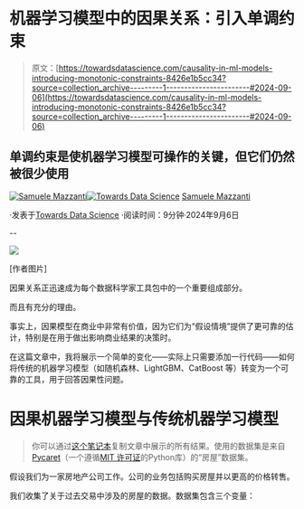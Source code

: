 # 机器学习模型中的因果关系：引入单调约束

> 原文：[https://towardsdatascience.com/causality-in-ml-models-introducing-monotonic-constraints-8426e1b5cc34?source=collection_archive---------1-----------------------#2024-09-06](https://towardsdatascience.com/causality-in-ml-models-introducing-monotonic-constraints-8426e1b5cc34?source=collection_archive---------1-----------------------#2024-09-06)

## 单调约束是使机器学习模型可操作的关键，但它们仍然被很少使用

[](https://medium.com/@mazzanti.sam?source=post_page---byline--8426e1b5cc34--------------------------------)[![Samuele Mazzanti](../Images/432477d6418a3f79bf25dec42755d364.png)](https://medium.com/@mazzanti.sam?source=post_page---byline--8426e1b5cc34--------------------------------)[](https://towardsdatascience.com/?source=post_page---byline--8426e1b5cc34--------------------------------)[![Towards Data Science](../Images/a6ff2676ffcc0c7aad8aaf1d79379785.png)](https://towardsdatascience.com/?source=post_page---byline--8426e1b5cc34--------------------------------) [Samuele Mazzanti](https://medium.com/@mazzanti.sam?source=post_page---byline--8426e1b5cc34--------------------------------)

·发表于[Towards Data Science](https://towardsdatascience.com/?source=post_page---byline--8426e1b5cc34--------------------------------) ·阅读时间：9分钟·2024年9月6日

--

![](../Images/5391cf5d3068c67d8d85f7d85e8e3df7.png)

[作者图片]

因果关系正迅速成为每个数据科学家工具包中的一个重要组成部分。

而且有充分的理由。

事实上，因果模型在商业中非常有价值，因为它们为“假设情境”提供了更可靠的估计，特别是在用于做出影响商业结果的决策时。

在这篇文章中，我将展示一个简单的变化——实际上只需要添加一行代码——如何将传统的机器学习模型（如随机森林、LightGBM、CatBoost 等）转变为一个可靠的工具，用于回答因果性问题。

# 因果机器学习模型与传统机器学习模型

> 你可以通过[这个笔记本](https://github.com/smazzanti/tds_this_line_of_code_will_turn_your_model_into_a_causal_model/blob/main/tds_this_line_of_code_will_turn_your_model_into_a_causal_model.ipynb)复制文章中展示的所有结果。使用的数据集是来自[Pycaret](https://github.com/pycaret/pycaret)（一个遵循[MIT 许可证](https://github.com/pycaret/pycaret/blob/master/LICENSE)的Python库）的“房屋”数据集。

假设我们为一家房地产公司工作。公司的业务包括购买房屋并以更高的价格转售。

我们收集了关于过去交易中涉及的房屋的数据。数据集包含三个变量：
